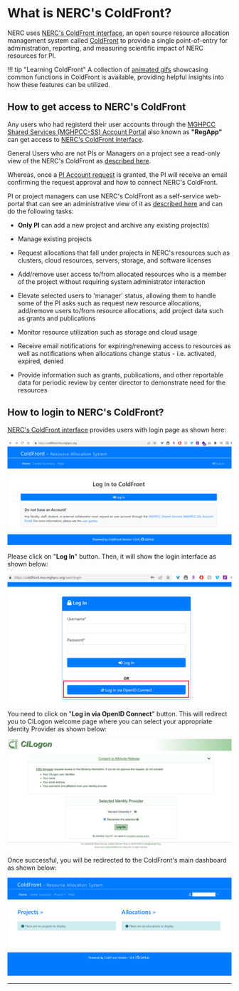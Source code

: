 # What is NERC's ColdFront?

NERC uses [NERC's ColdFront interface](https://coldfront.mss.mghpcc.org/), an
open source resource allocation management system called
[ColdFront](https://github.com/ubccr/coldfront) to provide a single point-of-entry
for administration, reporting, and measuring scientific impact of NERC resources
for PI.

!!! tip "Learning ColdFront"
    A collection of [animated gifs](https://coldfront.readthedocs.io/en/latest/howto/demos/)
    showcasing common functions in ColdFront is available, providing helpful
    insights into how these features can be utilized.

## How to get access to NERC's ColdFront

Any users who had registerd their user accounts through the
[MGHPCC Shared Services (MGHPCC-SS) Account Portal](https://regapp.mss.mghpcc.org/)
also known as **"RegApp"** can get access to [NERC's ColdFront interface](https://coldfront.mss.mghpcc.org/).

General Users who are not PIs or Managers on a project see a read-only view of
the NERC's ColdFront as [described here](allocation-details.md#general-user-view).

Whereas, once a [PI Account request](https://nerc.mghpcc.org/pi-account-request/)
is granted, the PI will receive an email confirming the request approval and
how to connect NERC's ColdFront.

PI or project managers can use NERC's ColdFront as a self-service web-portal that
can see an administrative view of it as
[described here](../allocation/allocation-details.md#pi-and-manager-view) and can
do the following tasks:

- **Only PI** can add a new project and archive any existing project(s)

- Manage existing projects

- Request allocations that fall under projects in NERC's resources such as clusters,
cloud resources, servers, storage, and software licenses

- Add/remove user access to/from allocated resources who is a member of the project
without requiring system administrator interaction

- Elevate selected users to 'manager' status, allowing them to handle some of the
PI asks such as request new resource allocations, add/remove users to/from resource
allocations, add project data such as grants and publications

- Monitor resource utilization such as storage and cloud usage

- Receive email notifications for expiring/renewing access to resources as well as
notifications when allocations change status - i.e. activated, expired, denied

- Provide information such as grants, publications, and other reportable data for
periodic review by center director to demonstrate need for the resources

## How to login to NERC's ColdFront?

[NERC's ColdFront interface](https://coldfront.mss.mghpcc.org/) provides users with
login page as shown here:

![ColdFront Login Page](images/coldfront-login-page.png)

Please click on "**Log In**" button. Then, it will show the login interface as
shown below:

![ColdFront Login Interface](images/coldfront-login-interface.png)

You need to click on "**Log in via OpenID Connect**" button. This will redirect you
to CILogon welcome page where you can select your appropriate Identity Provider
as shown below:

![CILogon Welcome Page](images/CILogon.png)

Once successful, you will be redirected to the ColdFront's main dashboard as shown
below:

![ColdFront Dashboard](images/coldfront-dashboard.png)

---

